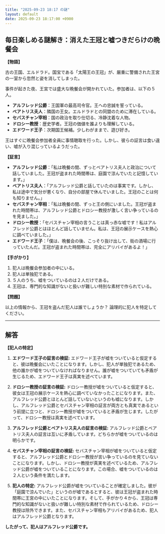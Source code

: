 ```yaml
---
title: "2025-09-23 18:17 の謎"
layout: default
date: 2025-09-23 18:17:00 +0900
---
```

## 毎日楽しめる謎解き：消えた王冠と嘘つきだらけの晩餐会

**【物語】**

古の王国、エルドラド。国宝である「太陽王の王冠」が、厳重に警備された王宮の一室から忽然と姿を消してしまった。

事件が起きた夜、王宮では盛大な晩餐会が開かれていた。参加者は、以下の５人。

*   **アルフレッド公爵**：王国軍の最高司令官。王への忠誠を誓っている。
*   **ベアトリス夫人**：隣国の王女。エルドラドとの同盟のために滞在している。
*   **セバスチャン宰相**：国の政治を取り仕切る、冷静沈着な人物。
*   **ドロシー教授**：歴史学者。王冠の価値を誰よりも理解している。
*   **エドワード王子**：次期国王候補。少しわがままで、遊び好き。

王はすぐに晩餐会参加者全員に事情聴取を行った。しかし、彼らの証言は食い違い、嘘が入り混じっているようだった。

**【証言】**

*   **アルフレッド公爵**：「私は晩餐の間、ずっとベアトリス夫人と政治について話していました。王冠が盗まれた時間帯は、庭園で涼んでいたと記憶しています。」
*   **ベアトリス夫人**：「アルフレッド公爵と話していたのは事実です。しかし、私は途中で気分が悪くなり、自分の部屋で休んでいました。王冠のことは何も知りません。」
*   **セバスチャン宰相**：「私は晩餐の間、ずっと王の側にいました。王冠が盗まれた時間帯は、アルフレッド公爵とドロシー教授が激しく言い争っているのを見ました。」
*   **ドロシー教授**：「セバスチャン宰相の言うことは真っ赤な嘘です！私はアルフレッド公爵とはほとんど話していません。私は、王冠の展示ケースを熱心に調べていました。」
*   **エドワード王子**：「僕は、晩餐会の後、こっそり抜け出して、街の酒場に行っていたんだ。王冠が盗まれた時間帯は、完全にアリバイがあるよ！」

**【手がかり】**

1.  犯人は晩餐会参加者の中にいる。
2.  犯人は単独犯である。
3.  ５人のうち、嘘をついているのは２人だけである。
4.  王冠は、専門的な知識がないと扱いが難しい特別な素材で作られている。

**【問題】**

以上の情報から、王冠を盗んだ犯人は誰でしょうか？ 論理的に犯人を特定してください。

---

## 解答

**【犯人の特定】**

1.  **エドワード王子の証言の検証:** エドワード王子が嘘をついていると仮定すると、彼は晩餐会にいたことになります。しかし、犯人が単独犯であるため、他の誰かが嘘をついていなければなりません。誰が嘘をついていても矛盾が生じるため、エドワード王子は真実を述べています。

2.  **ドロシー教授の証言の検証:** ドロシー教授が嘘をついていると仮定すると、彼女は王冠の展示ケースを熱心に調べていなかったことになります。また、アルフレッド公爵とほとんど話していないというのも嘘になります。しかし、アルフレッド公爵とセバスチャン宰相の証言が両方とも真実であるという前提に立つと、ドロシー教授が嘘をついていると矛盾が生じます。したがって、ドロシー教授は真実を述べています。

3.  **アルフレッド公爵とベアトリス夫人の証言の検証:** アルフレッド公爵とベアトリス夫人の証言は互いに矛盾しています。どちらかが嘘をついているのは明らかです。

4.  **セバスチャン宰相の証言の検証:** セバスチャン宰相が嘘をついていると仮定すると、アルフレッド公爵とドロシー教授が言い争っているのを見ていないことになります。しかし、ドロシー教授が真実を述べているため、アルフレッド公爵が嘘をついていることになります。この場合、嘘をついているのは２人という条件を満たします。

5.  **犯人の特定:** アルフレッド公爵が嘘をついていることが確定しました。彼が「庭園で涼んでいた」というのが嘘であるとすると、彼は王冠が盗まれた時間帯に王宮の中にいたことになります。そして、手がかり４から、王冠は専門的な知識がないと扱いが難しい特別な素材で作られているため、ドロシー教授は除外できます。また、セバスチャン宰相もアリバイがあるため、犯人はアルフレッド公爵となります。

**したがって、犯人はアルフレッド公爵です。**
